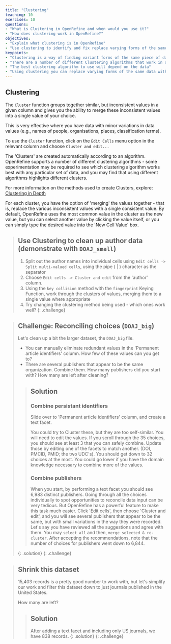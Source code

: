 ```yaml
---
title: "Clustering"
teaching: 10
exercises: 10
questions:
- "What is Clustering in OpenRefine and when would you use it?"
- "How does clustering work in OpenRefine?"
objectives:
- "Explain what clustering is in OpenRefine"
- "Use clustering to identify and fix replace varying forms of the same data with a single consistent value"
keypoints:
- "Clustering is a way of finding variant forms of the same piece of data within a dataset (e.g. different spellings of a name)"
- "There are a number of different Clustering algorithms that work in different ways and will produce different results"
- "The best clustering algorithm to use will depend on the data"
- "Using clustering you can replace varying forms of the same data with a single consistent value"
---
```


## Clustering
The `Cluster` function groups together similar, but inconsistent values in a given column and gives you the ability to merge these inconsistent values into a single value of your choice.

This is very effective where you have data with minor variations in data values (e.g., names of people, organisations, places, classification terms).

To use the `Cluster` function, click on the `Edit Cells` menu option in the relevant column and choose `Cluster and edit...`

The 'Clusters' are created automatically according to an algorithm. OpenRefine supports a number of different clustering algorithms - some experimentation may be required to see which clustering algorithm works best with any particular set of data, and you may find that using different algorithms highlights different clusters.

For more information on the methods used to create Clusters, explore: [Clustering in Depth](https://github.com/OpenRefine/OpenRefine/wiki/Clustering-In-Depth)

For each cluster, you have the option of 'merging' the values together - that is, replace the various inconsistent values with a single consistent value. By default, OpenRefine uses the most common value in the cluster as the new value, but you can select another value by clicking the value itself, or you can simply type the desired value into the 'New Cell Value' box.

>## Use Clustering to clean up author data (demonstrate with `DOAJ_small`)
>
>1. Split out the author names into individual cells using `Edit cells -> Split multi-valued cells`, using the pipe ( \| ) character as the separator
>2. Choose `Edit cells -> Cluster and edit` from the 'author' column.
>3. Using the `key collision` method with the `fingerprint` Keying Function, work through the clusters of values, merging them to a single value where appropriate
>4. Try changing the clustering method being used - which ones work well?
{: .challenge}

>## Challenge: Reconciling choices (`DOAJ_big`)
>
> Let's clean up a bit the larger dataset, the `DOAJ_big` file.
> * You can manually eliminate redundant values in the 'Permanent article identifiers' column. How few of these values can you get to?
> * There are several publishers that appear to be the same organization. Combine them. How many publishers did you start with? How many are left after cleaning?
>
> > ## Solution
> >
> > ### Combine persistant identifiers
> > 
> > Slide over to 'Permanent article identifiers' column, and create a text facet.  
> > 
> > You could try to Cluster these, but they are too self-similar. You will need to edit the values.
> > If you scroll through the 35 choices, you should see at least 3 that you can safely combine. Update those 
> > by editing one of the facets to match another. (DOI, PMCID, PMID; the two UDC's). You should 
> > get down to 32 choices at the most.  You could go lower if you have the domain knowledge necessary 
> > to combine more of the values.
> > 
> > ### Combine publishers
> > 
> > When you start, by performing a text facet you should see 6,983 distinct publishers.
> > Going through all the choices individually to spot opportunities to reconcile data input can be very tedious. But OpenRefine has a powerful feature to make this task much easier. Click 'Edit cells', then choose 'Cluster and edit', and you will see several publishers that appear to be the same, but with small variations in the way they were recorded. Let's say you have reviewed all the suggestions and agree with them. You may `select all` and then, `merge selected & re-cluster`. After accepting the recommendations, note that the number of choices for publishers went down to 6,844.
> >
> {: .solution}
{: .challenge}


>## Shrink this dataset
> 15,403 records is a pretty good number to work with, but let's 
> simplify our work and filter this dataset down to just journals
> published in the United States.
>
> How many are left?
>
> > ## Solution
> >
> > After adding a text facet and including only US journals, we have 838 records.
> {: .solution}
{: .challenge}
